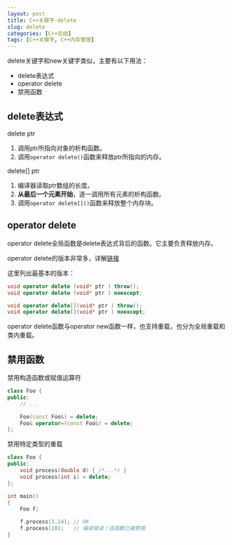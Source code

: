 ```yaml
---
layout: post
title: C++关键字-delete
slug: delete
categories: [C++总结]
tags: [C++关键字, C++内存管理]
---
```


delete关键字和new关键字类似，主要有以下用法：
+ delete表达式
+ operator delete
+ 禁用函数

## delete表达式

delete ptr
1. 调用ptr所指向对象的析构函数。
1. 调用`operator delete()`函数来释放ptr所指向的内存。

delete[] ptr
1. 编译器读取ptr数组的长度。
1. **从最后一个元素开始**，逐一调用所有元素的析构函数。
1. 调用`operator delete[]()`函数来释放整个内存块。

## operator delete
operator delete全局函数是delete表达式背后的函数。它主要负责释放内存。


operator delete的版本非常多，详解[链接](https://en.cppreference.com/w/cpp/memory/new/operator_delete.html)

这里列出最基本的版本：
```cpp
void operator delete (void* ptr ) throw();
void operator delete (void* ptr ) noexcept;

void operator delete[](void* ptr ) throw();
void operator delete[](void* ptr ) noexcept;
```
operator delete函数与operator new函数一样，也支持重载，也分为全局重载和类内重载。

## 禁用函数

禁用构造函数或赋值运算符
```cpp
class Foo {
public:
    // ...

    Foo(const Foo&) = delete;
    Foo& operator=(const Foo&) = delete;
};
```

禁用特定类型的重载
```cpp
class Foo {
public:
    void process(double d) { /*...*/ }
    void process(int i) = delete;
};

int main()
{
    Foo f;

    f.process(3.14); // OK
    f.process(10);   // 编译错误！该函数已被禁用
}
```